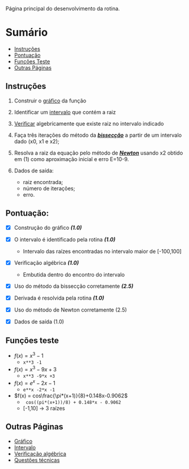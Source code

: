 Página principal do desenvolvimento da rotina.
# Sumário
- [Instruções](#Instruções)
- [Pontuação](#Pontuação)
- [Funções Teste](#Funções_teste)
- [Outras Páginas](#Outras_Páginas)
## Instruções

1. Construir o [gráfico](Gráfico) da função
    
2. Identificar um [intervalo](Intervalo) que contém a raiz
    
3. [Verificar](Verificação) algebricamente que existe raiz no intervalo indicado
    
4. Faça três iterações do método da [**_bissecção_**](https://moodle.scl.ifsp.edu.br/pluginfile.php/296519/mod_resource/content/2/2_Me%CC%81todo%20da%20bissecc%CC%A7a%CC%83o.pdf) a partir de um intervalo dado (x0, x1 e x2);
    
5. Resolva a raiz da equação pelo método de [**_Newton_**](https://moodle.scl.ifsp.edu.br/pluginfile.php/296525/mod_resource/content/1/4_Me%CC%81todo%20de%20Newton.pdf) usando x2 obtido em (1) como aproximação inicial e erro E=10-9.
    
6. Dados de saída:
    - raiz encontrada;
    - número de iterações;
    - erro.

## Pontuação:

- [x] Construção do gráfico ***(1.0)***

- [x] O intervalo é identificado pela rotina ***(1.0)*** 
	- Intervalo das raízes encontradas no intervalo maior de \[-100,100]

- [x] Verificação algébrica ***(1.0)***
	- Embutida dentro do encontro do intervalo

- [x] Uso do método da bissecção corretamente ***(2.5)***

- [x] Derivada é resolvida pela rotina ***(1.0)***

- [x] Uso do método de Newton corretamente (2.5)

- [x] Dados de saída (1.0)

## Funções teste

 - $f(x) = x^3 - 1$
	 - ` x**3 -1 `
 - $f(x) = x^3 -9x +3$
	 - ` x**3 -9*x +3 `
 - $f(x) = e^x -2x -1$
	 - ` e**x -2*x -1 `
 - $f(x) = cos\frac{\pi*(x+1)}{8}+0.148x-0.9062$
	 - ` cos((pi*(x+1))/8) + 0.148*x - 0.9062`
	 - \[-1,10] -> 3 raízes

## Outras Páginas
- [Gráfico](Gráfico)
- [Intervalo](Intervalo)
- [Verificação algébrica](Verificação)
- [Questões técnicas](Técnico)

